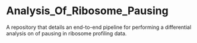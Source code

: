 # Analysis_Of_Ribosome_Pausing
A repository that details an end-to-end pipeline for performing a differential analysis on of pausing in ribosome profiling data.
